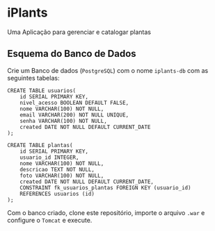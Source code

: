 # iPlants
Uma Aplicação para gerenciar e catalogar plantas


## Esquema do Banco de Dados
Crie um Banco de dados (`PostgreSQL`) com  o nome `iplants-db` com as seguintes tabelas: 
```
CREATE TABLE usuarios(
	id SERIAL PRIMARY KEY,
	nivel_acesso BOOLEAN DEFAULT FALSE,
	nome VARCHAR(100) NOT NULL,
	email VARCHAR(200) NOT NULL UNIQUE,
	senha VARCHAR(100) NOT NULL,
	created DATE NOT NULL DEFAULT CURRENT_DATE
);

CREATE TABLE plantas(
	id SERIAL PRIMARY KEY,
	usuario_id INTEGER,
	nome VARCHAR(100) NOT NULL,
	descricao TEXT NOT NULL,
	foto VARCHAR(100) NOT NULL,
	created DATE NOT NULL DEFAULT CURRENT_DATE,
	CONSTRAINT fk_usuarios_plantas FOREIGN KEY (usuario_id)
	REFERENCES usuarios (id)
);
```
Com o banco criado, clone este repositório, importe o arquivo `.war` e configure o `Tomcat` e execute.
